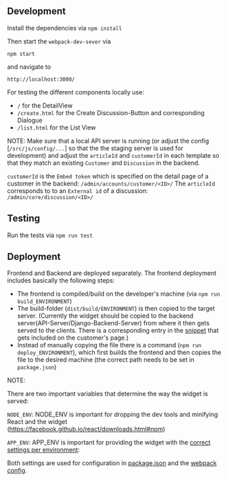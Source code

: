 Development
-----------
Install the dependencies via `npm install`

Then start the `webpack-dev-sever` via

`npm start`

and navigate to

`http://localhost:3000/`

For testing the different components locally use:

* `/` for the DetailView
* `/create.html` for the Create Discussion-Button and corresponding Dialogue
* `/list.html` for the List View

NOTE: Make sure that a local API server is running (or adjust the config [`/src/js/config/...`]
so that the the staging server is used for development) and adjust the `articleId` and `customerId`
in each template so that they match an existing `Customer` and `Discussion` in the backend.

`customerId` is the `Embed token` which is specified on the detail page of a customer in the backend: `/admin/accounts/customer/<ID>/`
The `articleId` corresponds to to an `External id` of a discussion: `/admin/core/discussion/<ID>/`

Testing
-------

Run the tests via `npm run test`

Deployment
----------

Frontend and Backend are deployed separately.
The frontend deployment includes basically the following steps:
* The frontend is compiled/build on the developer's machine (via `npm run build_ENVIRONMENT`)
* The build-folder (`dist/build/ENVIRONMENT`) is then copied to the target server. (Currently the widget should be copied to the backend server(API-Server/Django-Backend-Server) from where it then gets served to the clients. There is a corresponding entry in the [snippet](https://github.com/brabbl/brabbl-backend#snippet) that gets included on the customer's page.)
* Instead of manually copying the file there is a command (`npm run deploy_ENVIRONMENT`), which first builds the frontend and then copies the file to the desired machine (the correct path needs to be set in `package.json`)

NOTE:

There are two important variables that determine the way the widget is served:

`NODE_ENV`: NODE_ENV is important for dropping the dev tools and minifying React and the widget (https://facebook.github.io/react/downloads.html#npm)

`APP_ENV`: APP_ENV is important for providing the widget with the [correct settings per environment](https://github.com/brabbl/brabbl-frontend/blob/master/src/js/config/index.js):

Both settings are used for configuration in [package.json](https://github.com/brabbl/brabbl-frontend/blob/master/package.json#L12) and the [webpack config](https://github.com/brabbl/brabbl-frontend/blob/master/webpack.production.config.js#L15).
